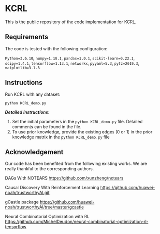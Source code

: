 # KCRL
This is the public repository of the code implementation for KCRL. 
## Requirements
The code is tested with the following configuration:

`Python=3.6.10`, `numpy=1.18.1`, `pandas=1.0.1`, `scikit-learn=0.22.1`, `scipy=1.4.1`, `tensorflow=1.13.1`, `networkx`, `pyyaml=5.3`, `pytz=2019.3`, `matplotlib=3.1.3`
## Instructions
Run KCRL with any dataset:

`python KCRL_demo.py`

***Detailed instructions***:

1. Set the initial parameters in the `python KCRL_demo.py` file. Detailed comments can be found in the file.
2. To use prior knowledge, provide the existing edges (0 or 1) in the prior knowledge matrix in the `python KCRL_demo.py` file 

## Acknowledgement
Our code has been benefited from the following existing works. We are really thankful to the corresponding authors.

DAGs With NOTEARS https://github.com/xunzheng/notears

Causal Discovery With Reinforcement Learning https://github.com/huawei-noah/trustworthyAI.git

gCastle package https://github.com/huawei-noah/trustworthyAI/tree/master/gcastle

Neural Combinatorial Optimization with RL https://github.com/MichelDeudon/neural-combinatorial-optimization-rl-tensorflow
